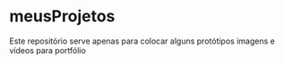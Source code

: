 # meusProjetos
Este repositório serve apenas para colocar alguns protótipos imagens e vídeos para portfólio
